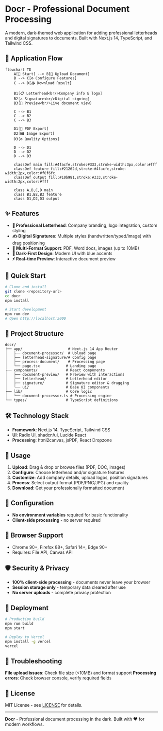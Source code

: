 # Docr - Professional Document Processing

A modern, dark-themed web application for adding professional letterheads and digital signatures to documents. Built with Next.js 14, TypeScript, and Tailwind CSS.

## 🔄 Application Flow

```mermaid
flowchart TD
    A[👤 Start] --> B[📄 Upload Document]
    B --> C[⚙️ Configure Features]
    C --> D[📥 Download Result]
    
    B1[📋 Letterhead<br/>Company info & logo]
    B2[✍️ Signature<br/>Digital signing]
    B3[👀 Preview<br/>Live document view]
    
    C --> B1
    C --> B2
    C --> B3
    
    D1[📄 PDF Export]
    D2[🖼️ Image Export]
    D3[⚙️ Quality Options]
    
    D --> D1
    D --> D2
    D --> D3
    
    classDef main fill:#4facfe,stroke:#333,stroke-width:3px,color:#fff
    classDef feature fill:#21262d,stroke:#4facfe,stroke-width:2px,color:#f0f6fc
    classDef output fill:#10b981,stroke:#333,stroke-width:2px,color:#fff
    
    class A,B,C,D main
    class B1,B2,B3 feature
    class D1,D2,D3 output
```

## ✨ Features

- **🎨 Professional Letterhead**: Company branding, logo integration, custom styling
- **✍️ Digital Signatures**: Multiple styles (handwritten/typed/image) with drag positioning
- **📄 Multi-Format Support**: PDF, Word docs, images (up to 10MB)
- **🌙 Dark-First Design**: Modern UI with blue accents
- **⚡ Real-time Preview**: Interactive document preview

## 🚀 Quick Start

```bash
# Clone and install
git clone <repository-url>
cd docr
npm install

# Start development
npm run dev
# Open http://localhost:3000
```

## 📁 Project Structure

```
docr/
├── app/                     # Next.js 14 App Router
│   ├── document-processor/  # Upload page
│   ├── letterhead-signature/# Config page  
│   ├── process-document/    # Processing page
│   └── page.tsx            # Landing page
├── components/             # React components
│   ├── document-preview/   # Preview with interactions
│   ├── letterhead/         # Letterhead editor
│   ├── signature/          # Signature editor & dragging
│   └── ui/                 # Base UI components
├── lib/                    # Core logic
│   └── document-processor.ts # Processing engine
└── types/                  # TypeScript definitions
```

## 🛠️ Technology Stack

- **Framework**: Next.js 14, TypeScript, Tailwind CSS
- **UI**: Radix UI, shadcn/ui, Lucide React
- **Processing**: html2canvas, jsPDF, React Dropzone

## 🎯 Usage

1. **Upload**: Drag & drop or browse files (PDF, DOC, images)
2. **Configure**: Choose letterhead and/or signature features
3. **Customize**: Add company details, upload logos, position signatures
4. **Process**: Select output format (PDF/PNG/JPG) and quality
5. **Download**: Get your professionally formatted document

## 🔧 Configuration

- **No environment variables** required for basic functionality
- **Client-side processing** - no server required

## 📱 Browser Support

- Chrome 90+, Firefox 88+, Safari 14+, Edge 90+
- Requires: File API, Canvas API

## 🛡️ Security & Privacy

- **100% client-side processing** - documents never leave your browser
- **Session storage only** - temporary data cleared after use
- **No server uploads** - complete privacy protection

## 🚀 Deployment

```bash
# Production build
npm run build
npm start

# Deploy to Vercel
npm install -g vercel
vercel
```

## 🐛 Troubleshooting

**File upload issues**: Check file size (<10MB) and format support
**Processing errors**: Check browser console, verify required fields

## 📄 License

MIT License - see [LICENSE](LICENSE) for details.

---

**Docr** - Professional document processing in the dark. Built with ❤️ for modern workflows.
